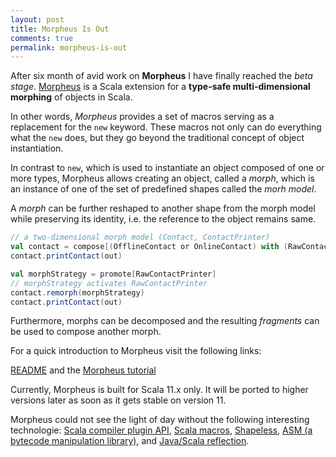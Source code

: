 ```yaml
---
layout: post
title: Morpheus Is Out
comments: true
permalink: morpheus-is-out
---
```


After six month of avid work on **Morpheus** I have finally reached the *beta stage*.  [Morpheus](https://github.com/zslajchrt/morpheus) is a Scala extension for
a **type-safe multi-dimensional morphing** of objects in Scala.

In other words, *Morpheus* provides a set of macros serving as a replacement for the `new` keyword. These macros not only can do everything what the `new` does, but they go beyond the traditional concept of object instantiation.

In contrast to `new`, which is used to instantiate an object composed of one or more types, Morpheus allows creating an object, called a *morph*, which is an instance of one of the set of predefined shapes called the *morh model*. 

A *morph* can be further reshaped to another shape from the morph model while preserving its identity, i.e. the reference to the object remains same.

```scala
// a two-dimensional morph model (Contact, ContactPrinter)
val contact = compose[(OfflineContact or OnlineContact) with (RawContactPrinter or PrettyContactPrinter)].~
contact.printContact(out)

val morphStrategy = promote[RawContactPrinter]
// morphStrategy activates RawContactPrinter
contact.remorph(morphStrategy)
contact.printContact(out)
```

Furthermore, morphs can be decomposed and the resulting *fragments* can be used to compose another morph.

For a quick introduction to Morpheus visit the following links:

[README](https://github.com/zslajchrt/morpheus) and the [Morpheus tutorial](https://github.com/zslajchrt/morpheus-tutor)

Currently, Morpheus is built for Scala 11.x only. It will be ported to higher versions later as soon as it gets stable on version 11.

Morpheus could not see the light of day without the following interesting technologie: [Scala compiler plugin API](http://www.scala-lang.org/old/node/140), [Scala macros](http://docs.scala-lang.org/overviews/macros/overview.html), [Shapeless](https://github.com/milessabin/shapeless), [ASM (a bytecode manipulation library)](http://asm.ow2.org), and [Java/Scala reflection](http://docs.scala-lang.org/overviews/reflection/overview.html).


